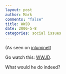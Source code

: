 ```yaml
--- 
layout: post
author: Mark
comments: "false"
title: WWJD
date: 2006-5-8
categories: social issues
---
```

(As seen on <a href="http://www.inluminent.com/" title="inluminet">inluminet</a>)

Go watch this: <a href="http://peacetakescourage.cf.huffingtonpost.com/animations/wwjd.html" title="WWJD">WWJD</a>.

What would he do indeed?
